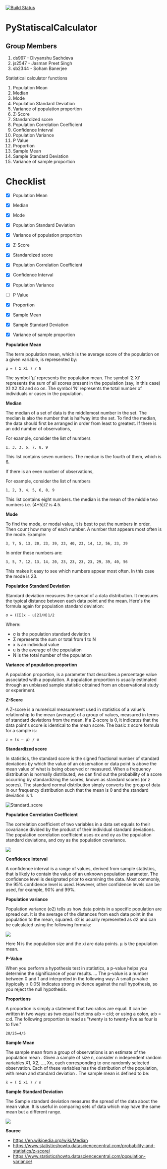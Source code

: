 [![Build Status](https://travis-ci.com/ds997/PyStatisticalCalculator.svg?token=LogVxqzVJkyBNsiAfq33&branch=master)](https://travis-ci.com/ds997/PyStatisticalCalculator)


# PyStatiscalCalculator


## Group Members
1. ds997 - Divyanshu Sachdeva
2. js2547 - Jasman Preet Singh
3. sb2344 - Soham Banerjee


Statistical calculator functions

1. Population Mean 
2. Median
3. Mode
4. Population Standard Deviation
5. Variance of population proportion
6. Z-Score
7. Standardized score
8. Population Correlation Coefficient
9. Confidence Interval
10. Population Variance
11. P Value
12. Proportion
13. Sample Mean
14. Sample Standard Deviation
15. Variance of sample proportion

# Checklist
- [x] Population Mean 
- [x] Median
- [x] Mode 
- [x] Population Standard Deviation 
- [x] Variance of population proportion
- [x] Z-Score
- [x] Standardized score
- [x] Population Correlation Coefficient
- [x] Confidence Interval
- [x] Population Variance
- [ ] P Value
- [x] Proportion
- [x] Sample Mean
- [x] Sample Standard Deviation
- [x] Variance of sample proportion




**Population Mean**

The term population mean, which is the average score of the population on a given variable, is represented by:
```
μ = ( Σ Xi ) / N
```
The symbol ‘μ’ represents the population mean.  The symbol ‘Σ Xi’ represents the sum of all scores present in the population (say, in this case) X1 X2 X3 and so on.  The symbol 
‘N’ represents the total number of individuals or cases in the population.


**Median**

The median of a set of data is the middlemost number in the set. The median is also the number that is halfway into the set. To find the median, the data should first be arranged in order from least to greatest.
If there is an odd number of observations,

For example, consider the list of numbers
```
1, 3, 3, 6, 7, 8, 9
```
This list contains seven numbers. The median is the fourth of them, which is 6.

If there is an even number of observations,

For example, consider the list of numbers
```
1, 2, 3, 4, 5, 6, 8, 9
```
This list contains eight numbers. the median is the mean of the middle two numbers i.e. (4+5)/2 is 4.5.

**Mode**

To find the mode, or modal value, it is best to put the numbers in order. Then count how many of each number. A number that appears most often is the mode.
Example:
```
3, 7, 5, 13, 20, 23, 39, 23, 40, 23, 14, 12, 56, 23, 29
```
In order these numbers are:
```
3, 5, 7, 12, 13, 14, 20, 23, 23, 23, 23, 29, 39, 40, 56
```
This makes it easy to see which numbers appear most often.
In this case the mode is 23.

**Population Standard Deviation**

Standard deviation measures the spread of a data distribution. It measures the typical distance between each data point and the mean.
Here's the formula again for population standard deviation:
```
σ = ([Σ(x - u)2]/N)1/2
```
Where:
-	σ is the population standard deviation
-	Σ represents the sum or total from 1 to N
-	x is an individual value
-	u is the average of the population
-	N is the total number of the population

**Variance of population proportion**

A population proportion, is a parameter that describes a percentage value associated with a population. A population proportion is usually estimated through an unbiased sample statistic obtained from an observational study or experiment.

**Z-Score**

A Z-score is a numerical measurement used in statistics of a value's relationship to the mean (average) of a group of values, measured in terms of standard deviations from the mean. If a Z-score is 0, it indicates that the data point's score is identical to the mean score.
The basic z score formula for a sample is:
```
z = (x – μ) / σ 
```
**Standardized score**

In statistics, the standard score is the signed fractional number of standard deviations by which the value of an observation or data point is above the mean value of what is being observed or measured.
When a frequency distribution is normally distributed, we can find out the probability of a score occurring by standardizing the scores, known as standard scores (or z scores). The standard normal distribution simply converts the group of data in our frequency distribution such that the mean is 0 and the standard deviation is 1.

![Standard_score](https://statistics.laerd.com/statistical-guides/img/DIAGRAM8.gif)

**Population Correlation Coefficient**

The correlation coefficient of two variables in a data set equals to their covariance divided by the product of their individual standard deviations.
The population correlation coefficient uses σx and σy as the population standard deviations, and σxy as the population covariance.


![](https://www.statisticshowto.datasciencecentral.com/wp-content/uploads/2012/12/population-correlation-coefficient.png)


**Confidence Interval**

 A confidence interval is a range of values, derived from sample statistics, that is likely to contain the value of an unknown population parameter. The confidence level is designated prior to examining the data. Most commonly, the 95% confidence level is used. However, other confidence levels can be used, for example, 90% and 99%.

**Population variance**

Population variance (σ2) tells us how data points in a specific population are spread out. It is the average of the distances from each data point in the population to the mean, squared.
σ2 is usually represented as σ2 and can be calculated using the following formula:

![](https://www.statisticshowto.datasciencecentral.com/wp-content/uploads/2017/07/population-variance.png)


Here N is the population size and the xi are data points. μ is the population mean.

**P-Value**

When you perform a hypothesis test in statistics, a p-value helps you determine the significance of your results. ... The p-value is a number between 0 and 1 and interpreted in the following way: A small p-value (typically ≤ 0.05) indicates strong evidence against the null hypothesis, so you reject the null hypothesis.

**Proportions**

A proportion is simply a statement that two ratios are equal. It can be written in two ways: as two equal fractions a/b = c/d; or using a colon, a:b = c:d. The following proportion is read as "twenty is to twenty-five as four is to five."
 
```
20/25=4/5
```
**Sample Mean**

The sample mean   from a group of observations is an estimate of the population mean  . Given a sample of size n, consider n independent random variables X1, X2, ..., Xn, each corresponding to one randomly selected observation. Each of these variables has the distribution of the population, with mean   and standard deviation  . The sample mean is defined  to be:
```
x̄ = ( Σ xi ) / n
```
 **Sample Standard Deviation**

The Sample standard deviation measures the spread of the data about the mean value. It is useful in comparing sets of data which may have the same mean but a different range. 

![](https://www.mathsisfun.com/data/images/standard-deviation-sample.gif)

 **Source**

* https://en.wikipedia.org/wiki/Median
* https://www.statisticshowto.datasciencecentral.com/probability-and-statistics/z-score/
* https://www.statisticshowto.datasciencecentral.com/population-variance/





